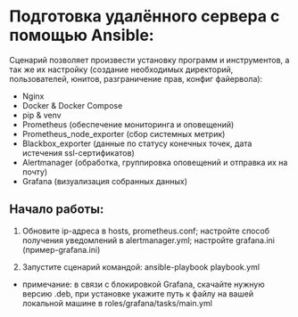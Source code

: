 # Подготовка удалённого сервера с помощью Ansible:

Сценарий позволяет произвести установку программ и инструментов, а так же их настройку (создание необходимых директорий, пользователей, юнитов, разграничение прав, конфиг файервола):
 - Nginx
 - Docker & Docker Compose
 - pip & venv
 - Prometheus (обеспечение мониторинга и оповещений)
 - Prometheus_node_exporter (сбор системных метрик)
 - Blackbox_exporter (данные по статусу конечных точек, дата истечения ssl-сертификатов)
 - Alertmanager (обработка, группировка оповещений и отправка их на почту)
 - Grafana (визуализация собранных данных)


## Начало работы:
1. Обновите ip-адреса в hosts, prometheus.conf; настройте способ получения уведомлений в alertmanager.yml; настройте grafana.ini (пример-grafana.ini)

2. Запустите сценарий командой: ansible-playbook playbook.yml

* примечание: в связи с блокировкой Grafana, скачайте нужную версию .deb, при установке укажите путь к файлу на вашей локальной машине в roles/grafana/tasks/main.yml
